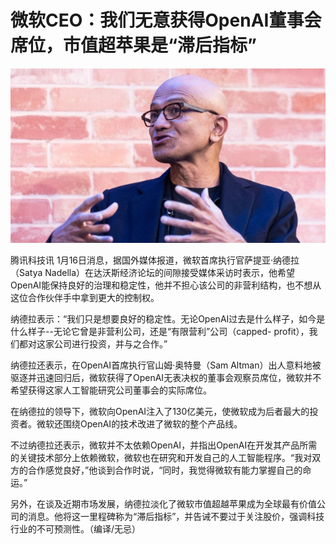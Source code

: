 # 微软CEO：我们无意获得OpenAI董事会席位，市值超苹果是“滞后指标”

![e8de2ca6fcef439969c114df3c0a86c0.jpg](https://raw.githubusercontent.com/qqhsx/qqnews_image/main/2024/01/16/微软CEO：我们无意获得OpenAI董事会席位，市值超苹果是“滞后指标”/e8de2ca6fcef439969c114df3c0a86c0.jpg)

腾讯科技讯 1月16日消息，据国外媒体报道，微软首席执行官萨提亚·纳德拉（Satya
Nadella）在达沃斯经济论坛的间隙接受媒体采访时表示，他希望OpenAI能保持良好的治理和稳定性，他并不担心该公司的非营利结构，也不想从这位合作伙伴手中拿到更大的控制权。

纳德拉表示：“我们只是想要良好的稳定性。无论OpenAI过去是什么样子，如今是什么样子--无论它曾是非营利公司，还是“有限营利”公司（capped-
profit），我们都对这家公司进行投资，并与之合作。”

纳德拉还表示，在OpenAI首席执行官山姆·奥特曼（Sam
Altman）出人意料地被驱逐并迅速回归后，微软获得了OpenAI无表决权的董事会观察员席位，微软并不希望获得这家人工智能研究公司董事会的实际席位。

在纳德拉的领导下，微软向OpenAI注入了130亿美元，使微软成为后者最大的投资者。微软还围绕OpenAI的技术改进了微软的整个产品线。

不过纳德拉还表示，微软并不太依赖OpenAI，并指出OpenAI在开发其产品所需的关键技术部分上依赖微软，微软也在研究和开发自己的人工智能程序。“我对双方的合作感觉良好，”他谈到合作时说，“同时，我觉得微软有能力掌握自己的命运。”

另外，在谈及近期市场发展，纳德拉淡化了微软市值超越苹果成为全球最有价值公司的消息。他将这一里程碑称为“滞后指标”，并告诫不要过于关注股价，强调科技行业的不可预测性。（编译/无忌）


